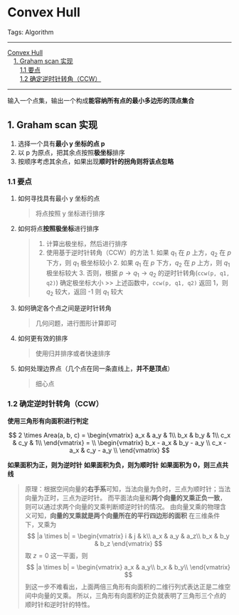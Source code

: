 # Convex Hull

Tags: Algorithm

---

<!-- MDTOC maxdepth:6 firsth1:1 numbering:0 flatten:0 bullets:0 updateOnSave:1 -->

[Convex Hull](#convex-hull)  
&emsp;[1. Graham scan 实现](#1-graham-scan-实现)  
&emsp;&emsp;[1.1 要点](#11-要点)  
&emsp;&emsp;[1.2 确定逆时针转角（CCW）](#12-确定逆时针转角（ccw）)  

<!-- /MDTOC -->

---

输入一个点集，输出一个构成**能容纳所有点的最小多边形的顶点集合**

## 1. Graham scan 实现

1. 选择一个具有**最小 y 坐标的点 p**
2. 以 p 为原点，把其余点按照**极坐标**排序
3. 按顺序考虑其余点，如果出现**顺时针的拐角则将该点忽略**

### 1.1 要点

1. 如何寻找具有最小 y 坐标的点

    > 将点按照 y 坐标进行排序

2. 如何将点**按照极坐标**进行排序

    > 1. 计算出极坐标，然后进行排序
    > 2. 使用基于逆时针转角（CCW）的方法
        1. 如果 $q_1$ 在 $p$ 上方，$q_2$ 在 $p$ 下方，则 $q_1$ 极坐标较小
        2. 如果 $q_1$ 在 $p$ 下方，$q_2$ 在 $p$ 上方，则 $q_1$ 极坐标较大
        3. 否则，根据 $p \to q_1 \to q_2$ 的逆时针转角(`ccw(p, q1, q2)`) 确定极坐标大小
        >> 上述函数中，`ccw(p, q1, q2)` 返回 1，则 $q_2$ 较大，返回 -1 则 $q_1$ 较大

3. 如何确定各个点之间是逆时针转角

    > 几何问题，进行图形计算即可

4. 如何更有效的排序

    > 使用归并排序或者快速排序

5. 如何处理边界点（几个点在同一条直线上，**并不是顶点**）

    > 细心点

### 1.2 确定逆时针转角（CCW）

**使用三角形有向面积进行判定**

$$
2 \times Area(a, b, c) =
\begin{vmatrix}
a_x & a_y & 1\\
b_x & b_y & 1\\
c_x & c_y & 1\\
\end{vmatrix}
= \\
\begin{vmatrix}
b_x - a_x & b_y - a_y \\
c_x - a_x & c_y - a_y \\
\end{vmatrix}
$$

**如果面积为正，则为逆时针**
**如果面积为负，则为顺时针**
**如果面积为 0，则三点共线**

> 原理：根据空间向量的**右手系**可知，当法向量为负时，三点为顺时针；当法向量为正时，三点为逆时针。
而平面法向量和**两个向量的叉乘正负一致**，则可以通过求两个向量的叉乘判断顺逆时针的情况。
由向量叉乘的物理含义可知，**向量的叉乘就是两个向量所在的平行四边形的面积**
在三维条件下，叉乘为
$$
|a \times b| =
\begin{vmatrix}
i & j & k\\
a_x & a_y & a_z\\
b_x & b_y & b_z
\end{vmatrix}
$$
取 $z = 0$ 这一平面，则
$$
|a \times b| =
\begin{vmatrix}
a_x & a_y\\
b_x & b_y\\
\end{vmatrix}
$$
到这一步不难看出，上面两倍三角形有向面积的二维行列式表达正是二维空间中向量的叉乘。
所以，三角形有向面积的正负就表明了三角形三个点的顺时针和逆时针的特性。
